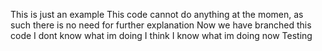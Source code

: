 This is just an example
This code cannot do anything at the momen, as such there is no need for further explanation
Now we have branched this code
I dont know what im doing
I think I know what im doing now
Testing
